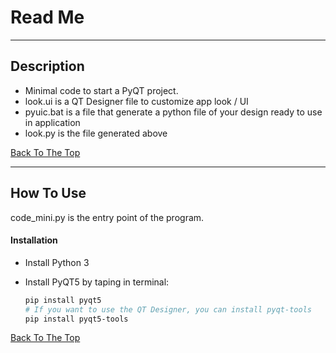 # Read Me

---

## Description

- Minimal code to start a PyQT project.
- look.ui is a QT Designer file to customize app look / UI
- pyuic.bat is a file that generate a python file of your design ready to use in application
- look.py is the file generated above

[Back To The Top](#read-me-template)

---

## How To Use
code_mini.py is the entry point of the program. 

#### Installation

- Install Python 3

- Install PyQT5 by taping in terminal:

  ```bash
  pip install pyqt5
  # If you want to use the QT Designer, you can install pyqt-tools
  pip install pyqt5-tools
  ```

[Back To The Top](#read-me-template)
